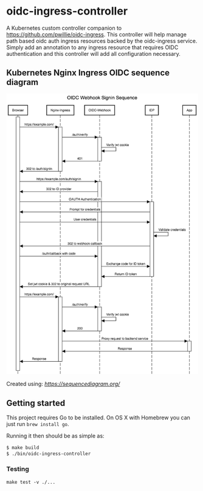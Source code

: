 # oidc-ingress-controller

A Kubernetes custom controller companion to https://github.com/pwillie/oidc-ingress.  This
controller will help manage path based oidc auth ingress resources backed by the oidc-ingress
service.  Simply add an annotation to any ingress resource that requires OIDC authentication
and this controller will add all configuration necessary.

## Kubernetes Nginx Ingress OIDC sequence diagram

![OIDC Sequence Diagram](https://github.com/pwillie/oidc-ingress-controller/blob/master/images/sequence.png?raw=true "OIDC Sequence Diagram")

Created using: *https://sequencediagram.org/*

## Getting started

This project requires Go to be installed. On OS X with Homebrew you can just run `brew install go`.

Running it then should be as simple as:

```console
$ make build
$ ./bin/oidc-ingress-controller
```

### Testing

```
make test -v ./...
```
